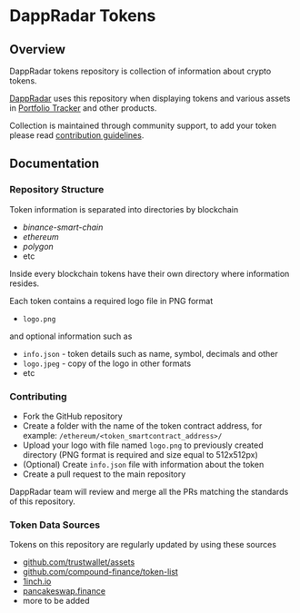 # DappRadar Tokens

## Overview

DappRadar tokens repository is collection of information about crypto tokens.

[DappRadar](https://dappradar.com/) uses this repository when displaying tokens and various assets in [Portfolio Tracker](https://dappradar.com/hub/wallet)
and other products.

Collection is maintained through community support, to add your token
please read [contribution guidelines](https://github.com/dappradar/tokens#contributing).

## Documentation

### Repository Structure

Token information is separated into directories by blockchain

- _binance-smart-chain_
- _ethereum_
- _polygon_
- etc

Inside every blockchain tokens have their own directory where information resides.

Each token contains a required logo file in PNG format

- `logo.png`

and optional information such as

- `info.json` - token details such as name, symbol, decimals and other
- `logo.jpeg` - copy of the logo in other formats
- etc

### Contributing

- Fork the GitHub repository
- Create a folder with the name of the token contract address, for example: `/ethereum/<token_smartcontract_address>/`
- Upload your logo with file named `logo.png` to previously created directory 
  (PNG format is required and size equal to 512x512px)
- (Optional) Create `info.json` file with information about the token
- Create a pull request to the main repository

DappRadar team will review and merge all the PRs matching the standards of this repository.

### Token Data Sources

Tokens on this repository are regularly updated by using these sources

- [github.com/trustwallet/assets](https://github.com/trustwallet/assets)
- [github.com/compound-finance/token-list](https://github.com/compound-finance/token-list)
- [1inch.io](https://app.1inch.io)
- [pancakeswap.finance](https://pancakeswap.finance)
- more to be added
